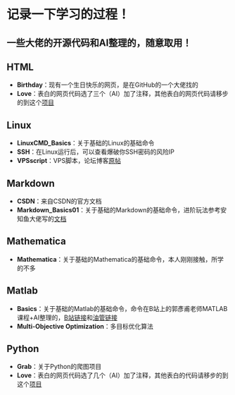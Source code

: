 # 记录一下学习的过程！
## 一些大佬的开源代码和AI整理的，随意取用！
## **HTML**
- **Birthday**：现有一个生日快乐的网页，是在GitHub的一个大佬找的
- **Love**：表白的网页代码选了三个（AI）加了注释，其他表白的网页代码请移步的到这个[项目](https://github.com/sun0225SUN/Awesome-Love-Code)
## **Linux**
- **LinuxCMD_Basics**：关于基础的Linux的基础命令
- **SSH**：在Linux运行后，可以查看爆破你SSH密码的风险IP
- **VPSscript**：VPS脚本，论坛博客[原帖](https://www.nodeseek.com/post-143131-1)
## **Markdown**
- **CSDN**：来自CSDN的官方文档
- **Markdown_Basics01**：关于基础的Markdown的基础命令，进阶玩法参考安知鱼大佬写的[文档](https://blog.anheyu.com/posts/d50a.html)
## **Mathematica**
- **Mathematica**：关于基础的Mathematica的基础命令，本人刚刚接触，所学的不多
## **Matlab**
- **Basics**：关于基础的Matlab的基础命令，命令在B站上的郭彥甫老师MATLAB课程+AI整理的，[B站链接](https://www.youtube.com/watch?v=KHFZLkm9qs0&list=PLVHBjRDK0kALcQMwAFbR5q2driYZCHNIx)和[油管链接](https://www.bilibili.com/video/BV1GJ41137UH/?spm_id_from=333.337.search-card.all.click&vd_source=525cbd54f7471bc27a6dd5315d634b56)
- **Multi-Objective Optimization**：多目标优化算法
## **Python**
- **Grab**：关于Python的爬图项目
- **Love**：表白的网页代码选了几个（AI）加了注释，其他表白的代码请移步的到这个[项目](https://github.com/sun0225SUN/Awesome-Love-Code)
